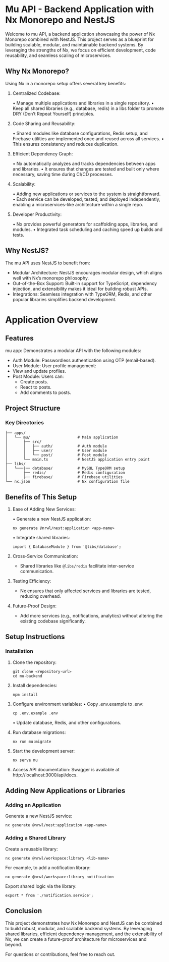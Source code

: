 # Mu API - Backend Application with Nx Monorepo and NestJS

Welcome to mu API, a backend application showcasing the power of Nx Monorepo combined with NestJS. This project serves as a blueprint for building scalable, modular, and maintainable backend systems. By leveraging the strengths of Nx, we focus on efficient development, code reusability, and seamless scaling of microservices.

## Why Nx Monorepo?

Using Nx in a monorepo setup offers several key benefits:

1. Centralized Codebase:

   • Manage multiple applications and libraries in a single repository.
   • Keep all shared libraries (e.g., database, redis) in a libs folder to promote DRY (Don’t Repeat Yourself) principles.

2. Code Sharing and Reusability:

   • Shared modules like database configurations, Redis setup, and Firebase utilities are implemented once and reused across all services.
   • This ensures consistency and reduces duplication.

3. Efficient Dependency Graph:

   • Nx automatically analyzes and tracks dependencies between apps and libraries.
   • It ensures that changes are tested and built only where necessary, saving time during CI/CD processes.

4. Scalability:

   • Adding new applications or services to the system is straightforward.
   • Each service can be developed, tested, and deployed independently, enabling a microservices-like architecture within a single repo.

5. Developer Productivity:

   • Nx provides powerful generators for scaffolding apps, libraries, and modules.
   • Integrated task scheduling and caching speed up builds and tests.

## Why NestJS?

The mu API uses NestJS to benefit from:

- Modular Architecture: NestJS encourages modular design, which aligns well with Nx’s monorepo philosophy.
- Out-of-the-Box Support: Built-in support for TypeScript, dependency injection, and extensibility makes it ideal for building robust APIs.
- Integrations: Seamless integration with TypeORM, Redis, and other popular libraries simplifies backend development.

# Application Overview

## Features

mu app: Demonstrates a modular API with the following modules:

- Auth Module: Passwordless authentication using OTP (email-based).
- User Module: User profile management:
- View and update profiles.
- Post Module: Users can:
  - Create posts.
  - React to posts.
  - Add comments to posts.

## Project Structure

### Key Directories

```
├── apps/
│   └── mu/                     # Main application
│       ├── src/
│       │   ├── auth/           # Auth module
│       │   ├── user/           # User module
│       │   └── post/           # Post module
│       └── main.ts             # NestJS application entry point
├── libs/
│   └───|── database/           # MySQL TypeORM setup
│       ├── redis/              # Redis configuration
│       ├── firebase/           # Firebase utilities
└── nx.json                     # Nx configuration file
```

## Benefits of This Setup

1. Ease of Adding New Services:

   • Generate a new NestJS application:

   ```
   nx generate @nrwl/nest:application <app-name>
   ```

   • Integrate shared libraries:

   ```
   import { DatabaseModule } from '@libs/database';
   ```

2. Cross-Service Communication:
   - Shared libraries like ``@libs/redis`` facilitate inter-service communication.
3. Testing Efficiency:
   - Nx ensures that only affected services and libraries are tested, reducing overhead.
4. Future-Proof Design:
   - Add more services (e.g., notifications, analytics) without altering the existing codebase significantly.

## Setup Instructions

### Installation

1. Clone the repository:
   ```
   git clone <repository-url>
   cd mu-backend
   ```
2. Install dependencies:

   ```
   npm install
   ```

3. Configure environment variables:
   • Copy .env.example to .env:

   ```
   cp .env.example .env
   ```

   • Update database, Redis, and other configurations.

4. Run database migrations:

   ```
   nx run mu:migrate
   ```

5. Start the development server:

   ```
   nx serve mu
   ```

6. Access API documentation:
    Swagger is available at http://localhost:3000/api/docs.

## Adding New Applications or Libraries

### Adding an Application

Generate a new NestJS service:

```
nx generate @nrwl/nest:application <app-name>
```

### Adding a Shared Library

Create a reusable library:

```
nx generate @nrwl/workspace:library <lib-name>
```

For example, to add a notification library:

```
nx generate @nrwl/workspace:library notification
```

Export shared logic via the library:

```
export * from './notification.service';
```

## Conclusion

This project demonstrates how Nx Monorepo and NestJS can be combined to build robust, modular, and scalable backend systems. By leveraging shared libraries, efficient dependency management, and the extensibility of Nx, we can create a future-proof architecture for microservices and beyond.

For questions or contributions, feel free to reach out.
